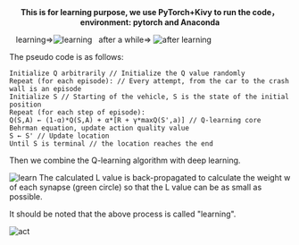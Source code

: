 <p align="center"><b>This is for learning purpose, we use PyTorch+Kivy to run the code，environment: pytorch and Anaconda</b></p>


&nbsp;&nbsp;&nbsp;learning=>![learning](https://user-images.githubusercontent.com/22739177/32823936-c279686a-c993-11e7-906e-ea3e7830e275.gif)&nbsp;&nbsp;&nbsp;after a while=>
![after learning](https://user-images.githubusercontent.com/22739177/32823937-c2950e80-c993-11e7-9358-89e50cdaae8f.gif)


The pseudo code is as follows:
```
Initialize Q arbitrarily // Initialize the Q value randomly
Repeat (for each episode): // Every attempt, from the car to the crash wall is an episode
Initialize S // Starting of the vehicle, S is the state of the initial position
Repeat (for each step of episode):
Q(S,A) ← (1-α)*Q(S,A) + α*[R + γ*maxQ(S',a)] // Q-learning core Behrman equation, update action quality value
S ← S' // Update location
Until S is terminal // the location reaches the end
```

Then we combine the Q-learning algorithm with deep learning. 

![learn](https://user-images.githubusercontent.com/22739177/32822235-60bfc1b6-c98c-11e7-966a-2a2c295645cc.PNG)
The calculated L value is back-propagated to calculate the weight w of each synapse (green circle) so that the L value can be as small as possible.

It should be noted that the above process is called "learning". 

![act](https://user-images.githubusercontent.com/22739177/32822234-60a7c57a-c98c-11e7-82b2-82d53104940a.PNG)

